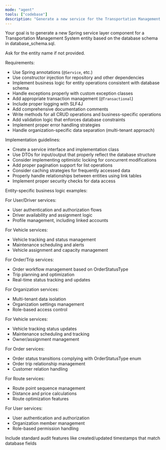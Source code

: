 ```yaml
---
mode: "agent"
tools: ["codebase"]
description: "Generate a new service for the Transportation Management System"
---
```


Your goal is to generate a new Spring service layer component for a Transportation Management System entity based on the database schema in database_schema.sql.

Ask for the entity name if not provided.

Requirements:

- Use Spring annotations (`@Service`, etc.)
- Use constructor injection for repository and other dependencies
- Implement business logic for entity operations consistent with database schema
- Handle exceptions properly with custom exception classes
- Add appropriate transaction management (`@Transactional`)
- Include proper logging with SLF4J
- Add comprehensive documentation comments
- Write methods for all CRUD operations and business-specific operations
- Add validation logic that enforces database constraints
- Implement proper error handling strategies
- Handle organization-specific data separation (multi-tenant approach)

Implementation guidelines:

- Create a service interface and implementation class
- Use DTOs for input/output that properly reflect the database structure
- Consider implementing optimistic locking for concurrent modifications
- Add proper pagination support for list operations
- Consider caching strategies for frequently accessed data
- Properly handle relationships between entities using link tables
- Implement proper security checks for data access

Entity-specific business logic examples:

For User/Driver services:

- User authentication and authorization flows
- Driver availability and assignment logic
- Profile management, including linked accounts

For Vehicle services:

- Vehicle tracking and status management
- Maintenance scheduling and alerts
- Vehicle assignment and capacity management

For Order/Trip services:

- Order workflow management based on OrderStatusType
- Trip planning and optimization
- Real-time status tracking and updates

For Organization services:

- Multi-tenant data isolation
- Organization settings management
- Role-based access control

For Vehicle services:

- Vehicle tracking status updates
- Maintenance scheduling and tracking
- Owner/assignment management

For Order services:

- Order status transitions complying with OrderStatusType enum
- Order trip relationship management
- Customer relation handling

For Route services:

- Route point sequence management
- Distance and price calculations
- Route optimization features

For User services:

- User authentication and authorization
- Organization member management
- Role-based permission handling

Include standard audit features like created/updated timestamps that match database fields
